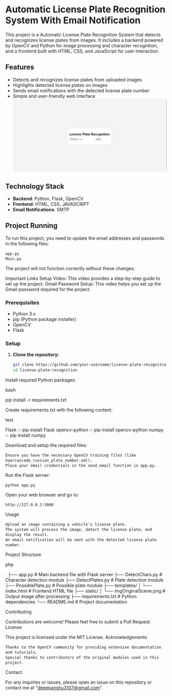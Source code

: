 # Automatic License Plate Recognition System With Email Notification 

This project is a Automatic License Plate Recognition System that detects and recognizes license plates from images. It includes a backend powered by OpenCV and Python for image processing and character recognition, and a frontend built with HTML, CSS, and JavaScript for user interaction.


## Features

- Detects and recognizes license plates from uploaded images
- Highlights detected license plates on images
- Sends email notifications with the detected license plate number
- Simple and user-friendly web interface
![alt text](Github.png)

## Technology Stack

- **Backend**: Python, Flask, OpenCV
- **Frontend**: HTML, CSS, JAVASCRIPT
- **Email Notifications**: SMTP

## Project Running

To run this project, you need to update the email addresses and passwords in the following files:

    app.py
    Main.py

The project will not function correctly without these changes.

Important Links
    Setup Video: This video provides a step-by-step guide to set up the project.
    Gmail Password Setup: This video helps you set up the Gmail password required for the project.

### Prerequisites

- Python 3.x
- pip (Python package installer)
- OpenCV
- Flask

### Setup

1. **Clone the repository:**

   ```bash
   git clone https://github.com/your-username/license-plate-recognition.git
   cd license-plate-recognition


Install required Python packages:

bash

pip install -r requirements.txt

Create requirements.txt with the following content:

text

Flask :- pip install Flask
opencv-python :- pip install opencv-python
numpy :- pip install numpy

Download and setup the required files:

    Ensure you have the necessary OpenCV training files (like haarcascade_russian_plate_number.xml).
    Place your email credentials in the send_email function in app.py.

Run the Flask server:

    python app.py

Open your web browser and go to:

    http://127.0.0.1:5000

Usage

    Upload an image containing a vehicle's license plate.
    The system will process the image, detect the license plate, and display the result.
    An email notification will be sent with the detected license plate number.

Project Structure

php

.
├── app.py                     # Main backend file with Flask server
├── DetectChars.py             # Character detection module
├── DetectPlates.py            # Plate detection module
├── PossiblePlate.py           # Possible plate module
├── templates/
│   └── index.html             # Frontend HTML file
├── static/
│   └── imgOriginalScene.png   # Output image after processing
├── requirements.txt           # Python dependencies
└── README.md                  # Project documentation

Contributing

Contributions are welcome! Please feel free to submit a Pull Request.
License

This project is licensed under the MIT License.
Acknowledgements

    Thanks to the OpenCV community for providing extensive documentation and tutorials.
    Special thanks to contributors of the original modules used in this project.

Contact

For any inquiries or issues, please open an issue on this repository or contact me at "deeepanshu3107@gmail.com".


